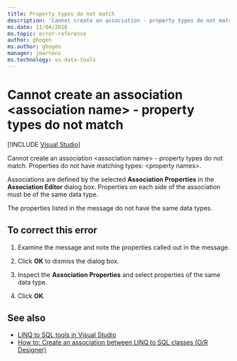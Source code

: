 ```yaml
---
title: Property types do not match
description: 'Cannot create an association - property types do not match. View information about this Visual Studio Object Relational Designer (O/R Designer) message.'
ms.date: 11/04/2016
ms.topic: error-reference
author: ghogen
ms.author: ghogen
manager: jmartens
ms.technology: vs-data-tools
---
```

# Cannot create an association &lt;association name&gt; - property types do not match

 [!INCLUDE [Visual Studio](~/includes/applies-to-version/vs-windows-only.md)]

Cannot create an association \<association name> - property types do not match. Properties do not have matching types: \<property names>.

Associations are defined by the selected **Association Properties** in the **Association Editor** dialog box. Properties on each side of the association must be of the same data type.

The properties listed in the message do not have the same data types.

## To correct this error

1. Examine the message and note the properties called out in the message.

2. Click **OK** to dismiss the dialog box.

3. Inspect the **Association Properties** and select properties of the same data type.

4. Click **OK**.

## See also

- [LINQ to SQL tools in Visual Studio](../data-tools/linq-to-sql-tools-in-visual-studio2.md)
- [How to: Create an association between LINQ to SQL classes (O/R Designer)](../data-tools/how-to-create-an-association-relationship-between-linq-to-sql-classes-o-r-designer.md)
